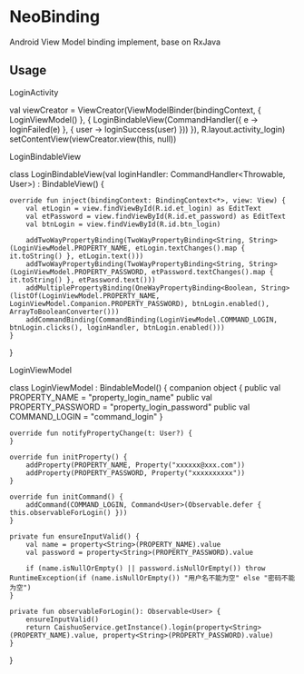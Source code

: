 # NeoBinding
Android View Model binding implement, base on RxJava

## Usage

LoginActivity

val viewCreator = ViewCreator(ViewModelBinder(bindingContext, { LoginViewModel() }, { LoginBindableView(CommandHandler({ e -> loginFailed(e) }, { user -> loginSuccess(user) })) }), R.layout.activity_login)
setContentView(viewCreator.view(this, null))

LoginBindableView

class LoginBindableView(val loginHandler: CommandHandler<Throwable, User>) : BindableView() {

    override fun inject(bindingContext: BindingContext<*>, view: View) {
        val etLogin = view.findViewById(R.id.et_login) as EditText
        val etPassword = view.findViewById(R.id.et_password) as EditText
        val btnLogin = view.findViewById(R.id.btn_login)

        addTwoWayPropertyBinding(TwoWayPropertyBinding<String, String>(LoginViewModel.PROPERTY_NAME, etLogin.textChanges().map { it.toString() }, etLogin.text()))
        addTwoWayPropertyBinding(TwoWayPropertyBinding<String, String>(LoginViewModel.PROPERTY_PASSWORD, etPassword.textChanges().map { it.toString() }, etPassword.text()))
        addMultiplePropertyBinding(OneWayPropertyBinding<Boolean, String>(listOf(LoginViewModel.PROPERTY_NAME, LoginViewModel.Companion.PROPERTY_PASSWORD), btnLogin.enabled(), ArrayToBooleanConverter()))
        addCommandBinding(CommandBinding(LoginViewModel.COMMAND_LOGIN, btnLogin.clicks(), loginHandler, btnLogin.enabled()))
    }
}
    
LoginViewModel

class LoginViewModel : BindableModel<User>() {
    companion object {
        public val PROPERTY_NAME = "property_login_name"
        public val PROPERTY_PASSWORD = "property_login_password"
        public val COMMAND_LOGIN = "command_login"
    }

    override fun notifyPropertyChange(t: User?) {
    }

    override fun initProperty() {
        addProperty(PROPERTY_NAME, Property("xxxxxx@xxx.com"))
        addProperty(PROPERTY_PASSWORD, Property("xxxxxxxxxx"))
    }

    override fun initCommand() {
        addCommand(COMMAND_LOGIN, Command<User>(Observable.defer { this.observableForLogin() }))
    }

    private fun ensureInputValid() {
        val name = property<String>(PROPERTY_NAME).value
        val password = property<String>(PROPERTY_PASSWORD).value

        if (name.isNullOrEmpty() || password.isNullOrEmpty()) throw RuntimeException(if (name.isNullOrEmpty()) "用户名不能为空" else "密码不能为空")
    }

    private fun observableForLogin(): Observable<User> {
        ensureInputValid()
        return CaishuoService.getInstance().login(property<String>(PROPERTY_NAME).value, property<String>(PROPERTY_PASSWORD).value)
    }
}
    
    

